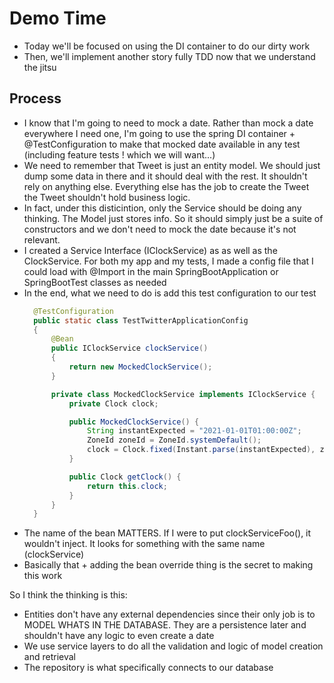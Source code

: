 # Demo Time

- Today we'll be focused on using the DI container to do our dirty work
- Then, we'll implement another story fully TDD now that we understand the jitsu


## Process

- I know that I'm going to need to mock a date. Rather than mock a date everywhere I need one, I'm going to use the spring DI container + @TestConfiguration to make that mocked date available in any test (including feature tests ! which we will want...)
- We need to remember that Tweet is just an entity model. We should just dump some data in there and it should deal with the rest. It shouldn't rely on anything else. Everything else has the job to create the Tweet the Tweet shouldn't hold business logic.
- In fact, under this disticintion, only the Service should be doing any thinking. The Model just stores info. So it should simply just be a suite of constructors and we don't need to mock the date because it's not relevant.
- I created a Service Interface (IClockService) as as well as the ClockService. For both my app and my tests, I made a config file that I could load with @Import in the main SpringBootApplication or SpringBootTest classes as needed
- In the end, what we need to do is add this test configuration to our test
  ```java
    @TestConfiguration
    public static class TestTwitterApplicationConfig
    {
        @Bean
        public IClockService clockService()
        {
            return new MockedClockService();
        }

        private class MockedClockService implements IClockService {
            private Clock clock;

            public MockedClockService() {
                String instantExpected = "2021-01-01T01:00:00Z";
                ZoneId zoneId = ZoneId.systemDefault();
                clock = Clock.fixed(Instant.parse(instantExpected), zoneId);
            }

            public Clock getClock() {
                return this.clock;
            }
        }
    }
  ```
- The name of the bean MATTERS. If I were to put clockServiceFoo(), it wouldn't inject. It looks for something with the same name (clockService)
- Basically that + adding the bean override thing is the secret to making this work

So I think the thinking is this:
- Entities don't have any external dependencies since their only job is to MODEL WHATS IN THE DATABASE. They are a persistence later and shouldn't have any logic to even create a date 
- We use service layers to do all the validation and logic of model creation and retrieval
- The repository is what specifically connects to our database